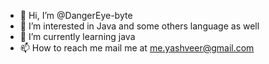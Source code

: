 - 👋 Hi, I’m @DangerEye-byte
- 👀 I’m interested in Java and some others language as well
- 🌱 I’m currently learning java
- 📫 How to reach me mail me at me.yashveer@gmail.com

<!---
DangerEye-byte/DangerEye-byte is a ✨ special ✨ repository because its `README.md` (this file) appears on your GitHub profile.
You can click the Preview link to take a look at your changes.
--->
